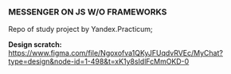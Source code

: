 ### **MESSENGER ON JS W/O FRAMEWORKS**
Repo of study project by Yandex.Practicum;

**Design scratch:** https://www.figma.com/file/Ngoxofva1QKyJFUqdvRVEc/MyChat?type=design&node-id=1-498&t=xK1y8sIdlFcMmOKD-0
